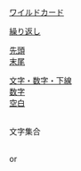 [ワイルドカード](ワイルドカード/index.md)  

[繰り返し](繰り返し/index.md)  

[先頭](先頭.md)  
[末尾](末尾.md)  

[文字・数字・下線](文字_数字_下線.md)  
[数字](数字.md)  
[空白](空白.md)  

[]()  
文字集合

[]()  
or
